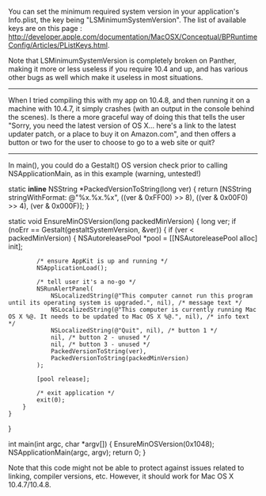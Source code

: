 You can set the minimum required system version in your application's Info.plist, the key being "LSMinimumSystemVersion". The list of available keys are on this page : http://developer.apple.com/documentation/MacOSX/Conceptual/BPRuntimeConfig/Articles/PListKeys.html.

Note that LSMinimumSystemVersion is completely broken on Panther, making it more or less useless if you require 10.4 and up, and has various other bugs as well which make it useless in most situations.

----

When I tried compiling this with my app on 10.4.8, and then running it on a machine with 10.4.7, it simply crashes (with an output in the console behind the scenes). Is there a more graceful way of doing this that tells the user "Sorry, you need the latest version of OS X... here's a link to the latest updater patch, or a place to buy it on Amazon.com", and then offers a button or two for the user to choose to go to a web site or quit?

----

In main(), you could do a Gestalt() OS version check prior to calling NSApplicationMain, as in this example (warning, untested!)

    
static __inline__ NSString *PackedVersionToString(long ver) {
	return [NSString stringWithFormat: @"%x.%x.%x", ((ver & 0xFF00) >> 8), ((ver & 0x00F0) >> 4), (ver & 0x000F)];
}

static void EnsureMinOSVersion(long packedMinVersion) {
	long ver;
	if (noErr == Gestalt(gestaltSystemVersion, &ver)) {
		if (ver < packedMinVersion) {
			NSAutoreleasePool *pool = [[NSAutoreleasePool alloc] init];

			/* ensure AppKit is up and running */
			NSApplicationLoad();

			/* tell user it's a no-go */
			NSRunAlertPanel(
				NSLocalizedString(@"This computer cannot run this program until its operating system is upgraded.", nil), /* message text */
				NSLocalizedString(@"This computer is currently running Mac OS X %@. It needs to be updated to Mac OS X %@.", nil), /* info text */
				NSLocalizedString(@"Quit", nil), /* button 1 */
				nil, /* button 2 - unused */
				nil, /* button 3 - unused */
				PackedVersionToString(ver),
				PackedVersionToString(packedMinVersion)
			);

			[pool release];

			/* exit application */
			exit(0);
		}
	}
}

int main(int argc, char *argv[]) {
	EnsureMinOSVersion(0x1048);
	NSApplicationMain(argc, argv);
	return 0;
}


Note that this code might not be able to protect against issues related to linking, compiler versions, etc. However, it should work for Mac OS X 10.4.7/10.4.8.
